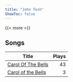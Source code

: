 ```yaml
---
title: "John Tesh"
ShowToc: false
---
```


{{< more >}}

## Songs
Title | Plays 
----- | -----: 
[Carol Of The Bells](/songs/carol-of-the-bells) | 43
[Carol of the Bells](/songs/carol-of-the-bells) | 3

